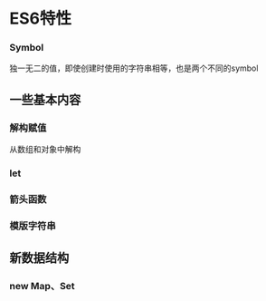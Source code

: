 
# ES6特性

### Symbol

独一无二的值，即使创建时使用的字符串相等，也是两个不同的symbol

## 一些基本内容

### 解构赋值

从数组和对象中解构

### let

### 箭头函数

### 模版字符串

## 新数据结构

### new Map、Set